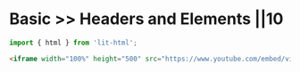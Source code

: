 # Basic >> Headers and Elements ||10
```js script
import { html } from 'lit-html';
```

```html story
<iframe width="100%" height="500" src="https://www.youtube.com/embed/videoseries?list=PLx0sYbCqOb8TBPRdmBHs5Iftvv9TPboYG" frameborder="0" allow="autoplay; encrypted-media" allowfullscreen></iframe>
```
